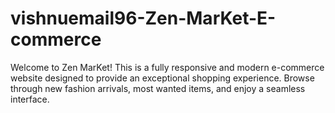 # vishnuemail96-Zen-MarKet-E-commerce
Welcome to Zen MarKet! This is a fully responsive and modern e-commerce website designed to provide an exceptional shopping experience. Browse through new fashion arrivals, most wanted items, and enjoy a seamless interface.
